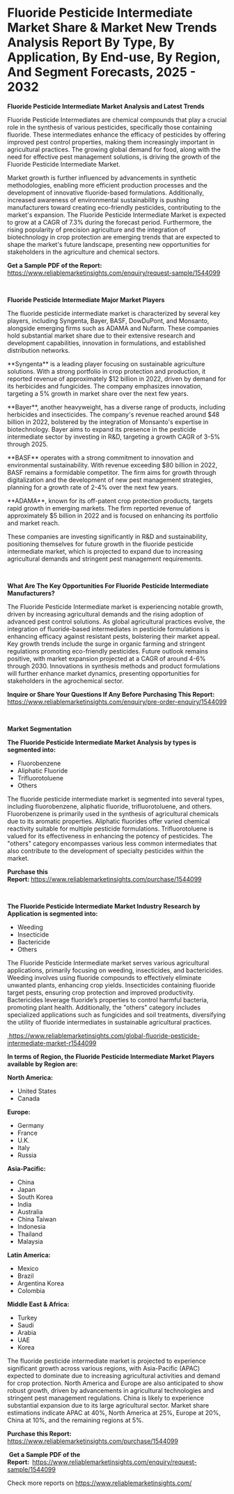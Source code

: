 <p><h1>Fluoride Pesticide Intermediate Market Share & Market New Trends Analysis Report By Type, By Application, By End-use, By Region, And Segment Forecasts, 2025 - 2032</h1></p><p><strong>Fluoride Pesticide Intermediate Market Analysis and Latest Trends</strong></p>
<p><p>Fluoride Pesticide Intermediates are chemical compounds that play a crucial role in the synthesis of various pesticides, specifically those containing fluoride. These intermediates enhance the efficacy of pesticides by offering improved pest control properties, making them increasingly important in agricultural practices. The growing global demand for food, along with the need for effective pest management solutions, is driving the growth of the Fluoride Pesticide Intermediate Market.</p><p>Market growth is further influenced by advancements in synthetic methodologies, enabling more efficient production processes and the development of innovative fluoride-based formulations. Additionally, increased awareness of environmental sustainability is pushing manufacturers toward creating eco-friendly pesticides, contributing to the market's expansion. The Fluoride Pesticide Intermediate Market is expected to grow at a CAGR of 7.3% during the forecast period. Furthermore, the rising popularity of precision agriculture and the integration of biotechnology in crop protection are emerging trends that are expected to shape the market's future landscape, presenting new opportunities for stakeholders in the agriculture and chemical sectors.</p></p>
<p><strong>Get a Sample PDF of the Report:&nbsp;</strong> <a href="https://www.reliablemarketinsights.com/enquiry/request-sample/1544099?utm_campaign=3264&utm_medium=2&utm_source=Github&utm_content=ia&utm_term=02042025&utm_id=fluoride-pesticide-intermediate">https://www.reliablemarketinsights.com/enquiry/request-sample/1544099</a></p>
<p>&nbsp;</p>
<p><strong>Fluoride Pesticide Intermediate Major Market Players</strong></p>
<p><p>The fluoride pesticide intermediate market is characterized by several key players, including Syngenta, Bayer, BASF, DowDuPont, and Monsanto, alongside emerging firms such as ADAMA and Nufarm. These companies hold substantial market share due to their extensive research and development capabilities, innovation in formulations, and established distribution networks.</p><p>**Syngenta** is a leading player focusing on sustainable agriculture solutions. With a strong portfolio in crop protection and production, it reported revenue of approximately $12 billion in 2022, driven by demand for its herbicides and fungicides. The company emphasizes innovation, targeting a 5% growth in market share over the next few years.</p><p>**Bayer**, another heavyweight, has a diverse range of products, including herbicides and insecticides. The company's revenue reached around $48 billion in 2022, bolstered by the integration of Monsanto's expertise in biotechnology. Bayer aims to expand its presence in the pesticide intermediate sector by investing in R&D, targeting a growth CAGR of 3-5% through 2025.</p><p>**BASF** operates with a strong commitment to innovation and environmental sustainability. With revenue exceeding $80 billion in 2022, BASF remains a formidable competitor. The firm aims for growth through digitalization and the development of new pest management strategies, planning for a growth rate of 2-4% over the next few years.</p><p>**ADAMA**, known for its off-patent crop protection products, targets rapid growth in emerging markets. The firm reported revenue of approximately $5 billion in 2022 and is focused on enhancing its portfolio and market reach. </p><p>These companies are investing significantly in R&D and sustainability, positioning themselves for future growth in the fluoride pesticide intermediate market, which is projected to expand due to increasing agricultural demands and stringent pest management requirements.</p></p>
<p>&nbsp;</p>
<p><strong>What Are The Key Opportunities For Fluoride Pesticide Intermediate Manufacturers?</strong></p>
<p><p>The Fluoride Pesticide Intermediate market is experiencing notable growth, driven by increasing agricultural demands and the rising adoption of advanced pest control solutions. As global agricultural practices evolve, the integration of fluoride-based intermediates in pesticide formulations is enhancing efficacy against resistant pests, bolstering their market appeal. Key growth trends include the surge in organic farming and stringent regulations promoting eco-friendly pesticides. Future outlook remains positive, with market expansion projected at a CAGR of around 4-6% through 2030. Innovations in synthesis methods and product formulations will further enhance market dynamics, presenting opportunities for stakeholders in the agrochemical sector.</p></p>
<p><strong>Inquire or Share Your Questions If Any Before Purchasing This Report:</strong> <a href="https://www.reliablemarketinsights.com/enquiry/pre-order-enquiry/1544099?utm_campaign=3264&utm_medium=2&utm_source=Github&utm_content=ia&utm_term=02042025&utm_id=fluoride-pesticide-intermediate">https://www.reliablemarketinsights.com/enquiry/pre-order-enquiry/1544099</a></p>
<p>&nbsp;</p>
<p><strong>Market Segmentation</strong></p>
<p><strong>The Fluoride Pesticide Intermediate Market Analysis by types is segmented into:</strong></p>
<p><ul><li>Fluorobenzene</li><li>Aliphatic Fluoride</li><li>Trifluorotoluene</li><li>Others</li></ul></p>
<p><p>The fluoride pesticide intermediate market is segmented into several types, including fluorobenzene, aliphatic fluoride, trifluorotoluene, and others. Fluorobenzene is primarily used in the synthesis of agricultural chemicals due to its aromatic properties. Aliphatic fluorides offer varied chemical reactivity suitable for multiple pesticide formulations. Trifluorotoluene is valued for its effectiveness in enhancing the potency of pesticides. The "others" category encompasses various less common intermediates that also contribute to the development of specialty pesticides within the market.</p></p>
<p><strong>Purchase this Report:&nbsp;</strong><a href="https://www.reliablemarketinsights.com/purchase/1544099?utm_campaign=3264&utm_medium=2&utm_source=Github&utm_content=ia&utm_term=02042025&utm_id=fluoride-pesticide-intermediate">https://www.reliablemarketinsights.com/purchase/1544099</a></p>
<p>&nbsp;</p>
<p><strong>The Fluoride Pesticide Intermediate Market Industry Research by Application is segmented into:</strong></p>
<p><ul><li>Weeding</li><li>Insecticide</li><li>Bactericide</li><li>Others</li></ul></p>
<p><p>The Fluoride Pesticide Intermediate market serves various agricultural applications, primarily focusing on weeding, insecticides, and bactericides. Weeding involves using fluoride compounds to effectively eliminate unwanted plants, enhancing crop yields. Insecticides containing fluoride target pests, ensuring crop protection and improved productivity. Bactericides leverage fluoride’s properties to control harmful bacteria, promoting plant health. Additionally, the "others" category includes specialized applications such as fungicides and soil treatments, diversifying the utility of fluoride intermediates in sustainable agricultural practices.</p></p>
<p><a href="https://www.reliablemarketinsights.com/global-fluoride-pesticide-intermediate-market-r1544099?utm_campaign=3264&utm_medium=2&utm_source=Github&utm_content=ia&utm_term=02042025&utm_id=fluoride-pesticide-intermediate">&nbsp;https://www.reliablemarketinsights.com/global-fluoride-pesticide-intermediate-market-r1544099</a></p>
<p><strong>In terms of Region, the Fluoride Pesticide Intermediate Market Players available by Region are:</strong></p>
<p>
    <p> <strong> North America: </strong>
        <ul>
            <li>United States</li>
            <li>Canada</li>
        </ul>
        </p> 
    <p> <strong> Europe: </strong>
        <ul>
            <li>Germany</li>
            <li>France</li>
            <li>U.K.</li>
            <li>Italy</li>
            <li>Russia</li>
        </ul>
        </p> 
    <p> <strong> Asia-Pacific: </strong>
        <ul>
            <li>China</li>
            <li>Japan</li>
            <li>South Korea</li>
            <li>India</li>
            <li>Australia</li>
            <li>China Taiwan</li>
            <li>Indonesia</li>
            <li>Thailand</li>
            <li>Malaysia</li>
        </ul>
        </p> 
    <p> <strong> Latin America: </strong>
        <ul>
            <li>Mexico</li>
            <li>Brazil</li>
            <li>Argentina Korea</li>
            <li>Colombia</li>
        </ul>
        </p> 
    <p> <strong> Middle East & Africa: </strong>
        <ul>
            <li>Turkey</li>
            <li>Saudi</li>
            <li>Arabia</li>
            <li>UAE</li>
            <li>Korea</li>
        </ul>
    </p>
    </p>
<p><p>The fluoride pesticide intermediate market is projected to experience significant growth across various regions, with Asia-Pacific (APAC) expected to dominate due to increasing agricultural activities and demand for crop protection. North America and Europe are also anticipated to show robust growth, driven by advancements in agricultural technologies and stringent pest management regulations. China is likely to experience substantial expansion due to its large agricultural sector. Market share estimations indicate APAC at 40%, North America at 25%, Europe at 20%, China at 10%, and the remaining regions at 5%.</p></p>
<p><strong>Purchase this Report: </strong><a href="https://www.reliablemarketinsights.com/purchase/1544099?utm_campaign=3264&utm_medium=2&utm_source=Github&utm_content=ia&utm_term=02042025&utm_id=fluoride-pesticide-intermediate">https://www.reliablemarketinsights.com/purchase/1544099</a></p>
<p>&nbsp;<strong>Get a Sample PDF of the Report:&nbsp;&nbsp;</strong><a href="https://www.reliablemarketinsights.com/enquiry/request-sample/1544099?utm_campaign=3264&utm_medium=2&utm_source=Github&utm_content=ia&utm_term=02042025&utm_id=fluoride-pesticide-intermediate">https://www.reliablemarketinsights.com/enquiry/request-sample/1544099</a></p>
<p><strong></strong></p>
<p>Check more reports on <a href="https://www.reliablemarketinsights.com/?utm_campaign=3264&utm_medium=2&utm_source=Github&utm_content=ia&utm_term=02042025&utm_id=fluoride-pesticide-intermediate">https://www.reliablemarketinsights.com/</a></p>